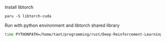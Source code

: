 

Install libtorch
```
paru -S libtorch-cuda
```


Run with python environment and libtorch shared library
```bash
time PYTHONPATH=/home/taot/programming/rust/Deep-Reinforcement-Learning-Hands-On-Third-Edition-Rust/venv313/lib/python3.13/site-packages/ LD_LIBRARY_PATH=/opt/libtorch/lib:$LD_LIBRARY_PATH target/debug/chapter04_01_cartpole
```
